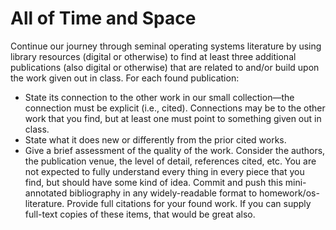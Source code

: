 # All of Time and Space

Continue our journey through seminal operating systems literature by using library resources (digital or otherwise) to find at least three additional publications (also digital or otherwise) that are related to and/or build upon the work given out in class. For each found publication:
* State its connection to the other work in our small collection—the connection must be explicit (i.e., cited). Connections may be to the other work that you find, but at least one must point to something given out in class.
* State what it does new or differently from the prior cited works.
* Give a brief assessment of the quality of the work. Consider the authors, the publication venue, the level of detail, references cited, etc.
You are not expected to fully understand every thing in every piece that you find, but should have some kind of idea.
Commit and push this mini-annotated bibliography in any widely-readable format to homework/os-literature. Provide full citations for your found work. If you can supply full-text copies of these items, that would be great also.